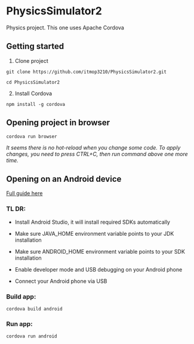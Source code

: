 # PhysicsSimulator2
Physics project. This one uses Apache Cordova

## Getting started
1. Clone project

```git clone https://github.com/itmop3210/PhysicsSimulator2.git```

```cd PhysicsSimulator2```

2. Install Cordova

```npm install -g cordova```

## Opening project in browser
```cordova run browser```

_It seems there is no hot-reload when you change some code. To apply changes, you need to press CTRL+C, then run command above one more time._

## Opening on an Android device
[Full guide here](https://cordova.apache.org/docs/en/latest/guide/platforms/android/index.html)

### TL DR:

- Install Android Studio, it will install required SDKs automatically

- Make sure JAVA_HOME environment variable points to your JDK installation

- Make sure ANDROID_HOME environment variable points to your SDK installation

- Enable developer mode and USB debugging on your Android phone

- Connect your Android phone via USB


### Build app:
```cordova build android```

### Run app:
```cordova run android```
